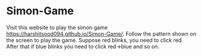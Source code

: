 # Simon-Game
Visit this website to play the simon game https://harshitsood094.github.io/Simon-Game/. 
Follow the pattern shown on the screen to play the game. Suppose red blinks, you need to click red. After that if blue blinks you need to click red->blue and so on.

